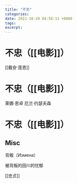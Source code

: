 ```yaml
---
title: "不忠"
categories: 
date: 2022-10-29 04:58:13 +0800
tags: 
excerpt: 
---
```


# 不忠（[[电影]]）

[[戴安·莲恩]]

# 不忠（[[电影]]）

莱娜·恩卓
厄兰·约瑟夫森

# 不忠（[[电影]]）

## Misc

背叛（Измена）

被背叛的田川的忧郁

[[忠贞]]



